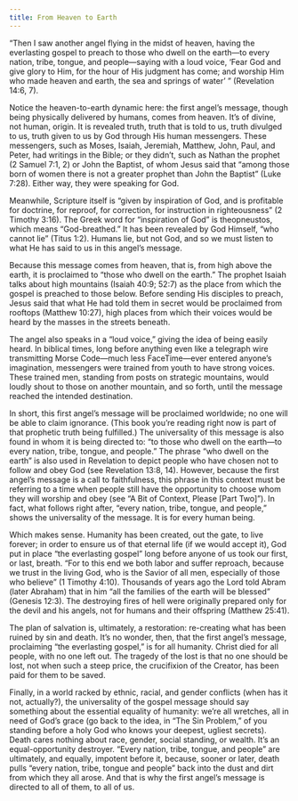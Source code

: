 ```yaml
---
title: From Heaven to Earth
---
```


“Then I saw another angel flying in the midst of heaven, having the everlasting gospel to preach to those who dwell on the earth—to every nation, tribe, tongue, and people—saying with a loud voice, ‘Fear God and give glory to Him, for the hour of His judgment has come; and worship Him who made heaven and earth, the sea and springs of water’ ” (Revelation 14:6, 7).

Notice the heaven-to-earth dynamic here: the first angel’s message, though being physically delivered by humans, comes from heaven. It’s of divine, not human, origin. It is revealed truth, truth that is told to us, truth divulged to us, truth given to us by God through His human messengers. These messengers, such as Moses, Isaiah, Jeremiah, Matthew, John, Paul, and Peter, had writings in the Bible; or they didn’t, such as Nathan the prophet (2 Samuel 7:1, 2) or John the Baptist, of whom Jesus said that “among those born of women there is not a greater prophet than John the Baptist” (Luke 7:28). Either way, they were speaking for God.

Meanwhile, Scripture itself is “given by inspiration of God, and is profitable for doctrine, for reproof, for correction, for instruction in righteousness” (2 Timothy 3:16). The Greek word for “inspiration of God” is theopneustos, which means “God-breathed.” It has been revealed by God Himself, “who cannot lie” (Titus 1:2). Humans lie, but not God, and so we must listen to what He has said to us in this angel’s message.

Because this message comes from heaven, that is, from high above the earth, it is proclaimed to “those who dwell on the earth.” The prophet Isaiah talks about high mountains (Isaiah 40:9; 52:7) as the place from which the gospel is preached to those below. Before sending His disciples to preach, Jesus said that what He had told them in secret would be proclaimed from rooftops (Matthew 10:27), high places from which their voices would be heard by the masses in the streets beneath.

The angel also speaks in a “loud voice,” giving the idea of being easily heard. In biblical times, long before anything even like a telegraph wire transmitting Morse Code—much less FaceTime—ever entered anyone’s imagination, messengers were trained from youth to have strong voices. These trained men, standing from posts on strategic mountains, would loudly shout to those on another mountain, and so forth, until the message reached the intended destination.

In short, this first angel’s message will be proclaimed worldwide; no one will be able to claim ignorance. (This book you’re reading right now is part of that prophetic truth being fulfilled.) The universality of this message is also found in whom it is being directed to: “to those who dwell on the earth—to every nation, tribe, tongue, and people.” The phrase “who dwell on the earth” is also used in Revelation to depict people who have chosen not to follow and obey God (see Revelation 13:8, 14). However, because the first angel’s message is a call to faithfulness, this phrase in this context must be referring to a time when people still have the opportunity to choose whom they will worship and obey (see “A Bit of Context, Please [Part Two]”). In fact, what follows right after, “every nation, tribe, tongue, and people,” shows the universality of the message. It is for every human being.

Which makes sense. Humanity has been created, out the gate, to live forever; in order to ensure us of that eternal life (if we would accept it), God put in place “the everlasting gospel” long before anyone of us took our first, or last, breath. “For to this end we both labor and suffer reproach, because we trust in the living God, who is the Savior of all men, especially of those who believe” (1 Timothy 4:10). Thousands of years ago the Lord told Abram (later Abraham) that in him “all the families of the earth will be blessed” (Genesis 12:3). The destroying fires of hell were originally prepared only for the devil and his angels, not for humans and their offspring (Matthew 25:41).

The plan of salvation is, ultimately, a restoration: re-creating what has been ruined by sin and death. It’s no wonder, then, that the first angel’s message, proclaiming “the everlasting gospel,” is for all humanity. Christ died for all people, with no one left out. The tragedy of the lost is that no one should be lost, not when such a steep price, the crucifixion of the Creator, has been paid for them to be saved.

Finally, in a world racked by ethnic, racial, and gender conflicts (when has it not, actually?), the universality of the gospel message should say something about the essential equality of humanity: we’re all wretches, all in need of God’s grace (go back to the idea, in “The Sin Problem,” of you standing before a holy God who knows your deepest, ugliest secrets). Death cares nothing about race, gender, social standing, or wealth. It’s an equal-opportunity destroyer. “Every nation, tribe, tongue, and people” are ultimately, and equally, impotent before it, because, sooner or later, death pulls “every nation, tribe, tongue and people” back into the dust and dirt from which they all arose. And that is why the first angel’s message is directed to all of them, to all of us.